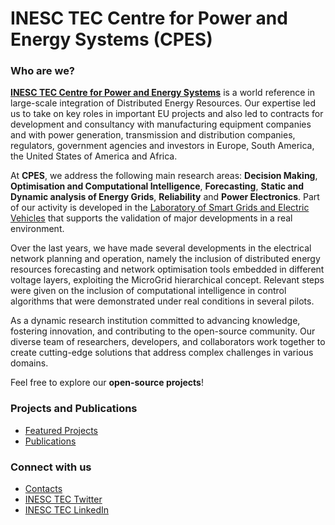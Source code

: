 # INESC TEC Centre for Power and Energy Systems (CPES) 

### Who are we?

[**INESC TEC Centre for Power and Energy Systems**](https://www.inesctec.pt/en/centres/cpes) is a world reference in large-scale integration of Distributed Energy Resources. 
Our expertise led us to take on key roles in important EU projects and also led to contracts for development and consultancy with manufacturing equipment companies and with power generation, 
transmission and distribution companies, regulators, government agencies and investors in Europe, South America, the United States of America and Africa.

At **CPES**, we address the following main research areas: **Decision Making**, **Optimisation and Computational Intelligence**, **Forecasting**, **Static and Dynamic analysis of Energy Grids**, **Reliability** and **Power Electronics**. 
Part of our activity is developed in the [Laboratory of Smart Grids and Electric Vehicles](https://www.inesctec.pt/en/projects/sgevl) that supports the validation of major developments in a real environment.

Over the last years, we have made several developments in the electrical network planning and operation, namely the inclusion of distributed energy resources forecasting and network optimisation tools embedded in different voltage layers, exploiting the MicroGrid hierarchical concept. Relevant steps were given on the inclusion of computational intelligence in control algorithms that were demonstrated under real conditions in several pilots.  

As a dynamic research institution committed to advancing knowledge, fostering innovation, and contributing to the open-source community. Our diverse team of researchers, developers, and collaborators work together to create cutting-edge solutions that address complex challenges in various domains.

Feel free to explore our **open-source projects**!

### Projects and Publications

* [Featured Projects](https://www.inesctec.pt/en/centres/cpes#projects)
* [Publications](https://www.inesctec.pt/en/centres/cpes#publications)


### Connect with us

* [Contacts](https://www.inesctec.pt/en/centres/cpes#contacts)
* [INESC TEC Twitter](https://twitter.com/INESCTEC)
* [INESC TEC LinkedIn](https://www.linkedin.com/company/inesc-tec/)

